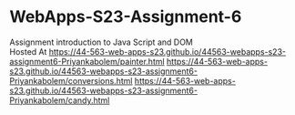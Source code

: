 
# WebApps-S23-Assignment-6
Assignment introduction to Java Script and DOM
<br>
Hosted At https://44-563-web-apps-s23.github.io/44563-webapps-s23-assignment6-Priyankabolem/painter.html
https://44-563-web-apps-s23.github.io/44563-webapps-s23-assignment6-Priyankabolem/conversions.html
https://44-563-web-apps-s23.github.io/44563-webapps-s23-assignment6-Priyankabolem/candy.html
<br>
